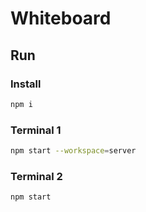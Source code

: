 # Whiteboard

## Run

### Install
```sh
npm i
```

### Terminal 1
```sh
npm start --workspace=server
```

### Terminal 2
```sh
npm start
```
